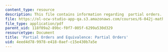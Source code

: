 ```yaml
---
content_type: resource
description: This file contains information regarding  partial orders.
file: https://ol-ocw-studio-app-qa.s3.amazonaws.com/courses/6-042j-mathematics-for-computer-science-spring-2015/4eed4d789978e4180aefc15e430b7a5e_MIT6_042JS15_PartialOrder.pdf
file_type: application/pdf
parent_uid: 118f09a2-89bc-f0f7-005f-6299a530d329
resourcetype: Document
title: 'Partial Orders and Equivalence: Partial Orders'
uid: 4eed4d78-9978-e418-0aef-c15e430b7a5e
---
```

